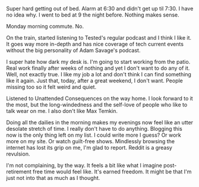 Super hard getting out of bed. Alarm at 6:30 and didn't get up til 7:30. I have no idea why. I went to bed at 9 the night before. Nothing makes sense.

Monday morning commute. No.

On the train, started listening to Tested's regular podcast and I think I like it. It goes way more in-depth and has nice coverage of tech current events without the big personality of Adam Savage's podcast.

I super hate how dark my desk is. I'm going to start working from the patio. Real work finally after weeks of nothing and yet I don't want to do any of it. Well, not exactly true. I like my job a lot and don't think I can find something like it again. Just that, today, after a great weekend, I don't want. People missing too so it felt weird and quiet.

Listened to Unattended Consequences on the way home. I look forward to it the most, but the long-windedness and the self-love of people who like to talk wear on me. I also don't like Max Temkin.

Doing all the dailies in the morning makes my evenings now feel like an utter desolate stretch of time. I really don't have to do anything. Blogging this now is the only thing left on my list. I could write more I guess? Or work more on my site. Or watch guilt-free shows. Mindlessly browsing the internet has lost its grip on me, I'm glad to report. Reddit is a greasy revulsion.

I'm not complaining, by the way. It feels a bit like what I imagine post-retirement free time would feel like. It's earned freedom. It might be that I'm just not into that as much as I thought.

